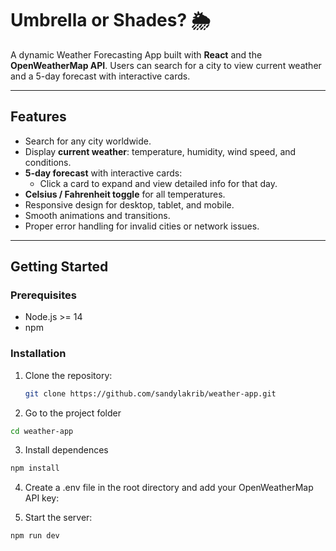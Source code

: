 # Umbrella or Shades? 🌦️

A dynamic Weather Forecasting App built with **React** and the **OpenWeatherMap API**. Users can search for a city to view current weather and a 5-day forecast with interactive cards.

---

## Features

- Search for any city worldwide.
- Display **current weather**: temperature, humidity, wind speed, and conditions.
- **5-day forecast** with interactive cards:
  - Click a card to expand and view detailed info for that day.
- **Celsius / Fahrenheit toggle** for all temperatures.
- Responsive design for desktop, tablet, and mobile.
- Smooth animations and transitions.
- Proper error handling for invalid cities or network issues.

---

## Getting Started

### Prerequisites

- Node.js >= 14  
- npm

### Installation

1. Clone the repository:  
   ```bash
   git clone https://github.com/sandylakrib/weather-app.git
   ```

2. Go to the project folder 
  ```bash
cd weather-app 
```

3. Install dependences 
  ```bash
npm install 
```

4. Create a .env file in the root directory and add your OpenWeatherMap API key:


5. Start the server:
  ```bash
npm run dev
```
